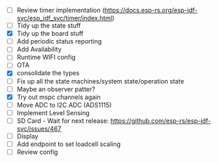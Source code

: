  - [ ] Review timer implementation (https://docs.esp-rs.org/esp-idf-svc/esp_idf_svc/timer/index.html)
 - [ ] Tidy up the state stuff
 - [X] Tidy up the board stuff
 - [ ] Add periodic status reporting
 - [ ] Add Availability
 - [ ] Runtime WIFI config
 - [ ] OTA
 - [X] consolidate the types
 - [ ] Fix up all the state machines/system state/operation state
 - [ ] Maybe an observer patter?
 - [X] Try out mspc channels again
 - [ ] Move ADC to I2C ADC (ADS1115)
 - [ ] Implement Level Sensing
 - [ ] SD Card - Wait for next release: https://github.com/esp-rs/esp-idf-svc/issues/467
 - [ ] Display
 - [ ] Add endpoint to set loadcell scaling
 - [ ] Review config 